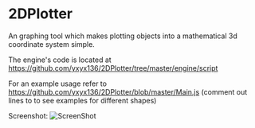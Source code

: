 # 2DPlotter

An graphing tool which makes plotting objects into a mathematical 3d coordinate system simple.

The engine's code is located at https://github.com/yxyx136/2DPlotter/tree/master/engine/script

For an example usage refer to https://github.com/yxyx136/2DPlotter/blob/master/Main.js (comment out  lines to to see examples for different shapes)

Screenshot:
![ScreenShot](https://github.com/yxyx136/2DPlotter/raw/master/screenshot1.jpg)
